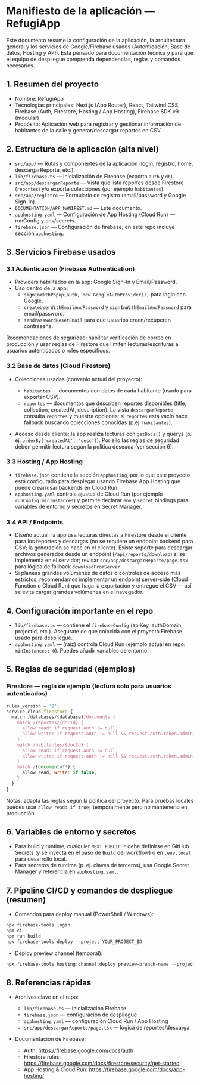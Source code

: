 # Manifiesto de la aplicación — RefugiApp

Este documento resume la configuración de la aplicación, la arquitectura general y los servicios de Google/Firebase usados (Autenticación, Base de datos, Hosting y API). Está pensado para documentación técnica y para que el equipo de despliegue comprenda dependencias, reglas y comandos necesarios.

## 1. Resumen del proyecto

- Nombre: RefugiApp
- Tecnologías principales: Next.js (App Router), React, Tailwind CSS, Firebase (Auth, Firestore, Hosting / App Hosting), Firebase SDK v9 (modular)
- Propósito: Aplicación web para registrar y gestionar información de habitantes de la calle y generar/descargar reportes en CSV.

## 2. Estructura de la aplicación (alta nivel)

- `src/app/` — Rutas y componentes de la aplicación (login, registro, home, descargarReporte, etc.).
- `lib/firebase.ts` — Inicialización de Firebase (exporta `auth` y `db`).
- `src/app/descargarReporte` — Vista que lista reportes desde Firestore (`reportes`) y/o exporta colecciones (por ejemplo `habitantes`).
- `src/app/registro` — Formulario de registro (email/password y Google Sign-In).
- `DOCUMENTATION/APP_MANIFEST.md` — Este documento.
- `apphosting.yaml` — Configuración de App Hosting (Cloud Run) — runConfig y env/secrets.
- `firebase.json` — Configuración de firebase; en este repo incluye sección `apphosting`.

## 3. Servicios Firebase usados

### 3.1 Autenticación (Firebase Authentication)

- Providers habilitados en la app: Google Sign-In y Email/Password.
- Uso dentro de la app:
  - `signInWithPopup(auth, new GoogleAuthProvider())` para login con Google.
  - `createUserWithEmailAndPassword` y `signInWithEmailAndPassword` para email/password.
  - `sendPasswordResetEmail` para que usuarios creen/recuperen contraseña.

Recomendaciones de seguridad: habilitar verificación de correo en producción y usar reglas de Firestore que limiten lecturas/escrituras a usuarios autenticados o roles específicos.

### 3.2 Base de datos (Cloud Firestore)

- Colecciones usadas (convenio actual del proyecto):

  - `habitantes` — documentos con datos de cada habitante (usado para exportar CSV).
  - `reportes` — documentos que describen reportes disponibles (title, collection, createdAt, description). La vista `descargarReporte` consulta `reportes` y muestra opciones; si `reportes` está vacío hace fallback buscando colecciones conocidas (p.ej. `habitantes`).

- Acceso desde cliente: la app realiza lecturas con `getDocs()` y querys (p. ej. `orderBy('createdAt', 'desc')`). Por ello las reglas de seguridad deben permitir lectura según la política deseada (ver sección 6).

### 3.3 Hosting / App Hosting

- `firebase.json` contiene la sección `apphosting`, por lo que este proyecto está configurado para desplegar usando Firebase App Hosting que puede crear/usar backends en Cloud Run.
- `apphosting.yaml` controla ajustes de Cloud Run (por ejemplo `runConfig.minInstances`) y permite declarar `env` y `secret` bindings para variables de entorno y secretos en Secret Manager.

### 3.4 API / Endpoints

- Diseño actual: la app usa lecturas directas a Firestore desde el cliente para los reportes y descargas (no se requiere un endpoint backend para CSV; la generación se hace en el cliente). Existe soporte para descargar archivos generados desde un endpoint (`/api/reports/download`) si se implementa en el servidor; revisar `src/app/descargarReporte/page.tsx` para lógica de fallback `downloadFromServer`.
- Si planeas grandes volúmenes de datos o controles de acceso más estrictos, recomendamos implementar un endpoint server-side (Cloud Function o Cloud Run) que haga la exportación y entregue el CSV — así se evita cargar grandes volúmenes en el navegador.

## 4. Configuración importante en el repo

- `lib/firebase.ts` — contiene el `firebaseConfig` (apiKey, authDomain, projectId, etc.). Asegúrate de que coincida con el proyecto Firebase usado para despliegue.
- `apphosting.yaml` — (raíz) controla Cloud Run (ejemplo actual en repo: `minInstances: 0`). Puedes añadir variables de entorno:

## 5. Reglas de seguridad (ejemplos)

### Firestore — regla de ejemplo (lectura solo para usuarios autenticados)

```js
rules_version = '2';
service cloud.firestore {
  match /databases/{database}/documents {
    match /reportes/{docId} {
      allow read: if request.auth != null;
      allow write: if request.auth != null && request.auth.token.admin == true;
    }
    match /habitantes/{docId} {
      allow read: if request.auth != null;
      allow write: if request.auth != null && request.auth.token.admin == true;
    }
    match /{document=**} {
      allow read, write: if false;
    }
  }
}
```

Notas: adapta las reglas según la política del proyecto. Para pruebas locales puedes usar `allow read: if true;` temporalmente pero no mantenerlo en producción.

## 6. Variables de entorno y secretos

- Para build y runtime, cualquier `NEXT_PUBLIC_*` debe definirse en GitHub Secrets (y se inyecta en el paso de `Build` del workflow) o en `.env.local` para desarrollo local.
- Para secretos de runtime (p. ej. claves de terceros), usa Google Secret Manager y referencia en `apphosting.yaml`.

## 7. Pipeline CI/CD y comandos de despliegue (resumen)

- Comandos para deploy manual (PowerShell / Windows):

```powershell
npx firebase-tools login
npm ci
npm run build
npx firebase-tools deploy --project YOUR_PROJECT_ID
```

- Deploy preview channel (temporal):

```powershell
npx firebase-tools hosting:channel:deploy preview-branch-name --project YOUR_PROJECT_ID
```

## 8. Referencias rápidas

- Archivos clave en el repo:

  - `lib/firebase.ts` — inicialización Firebase
  - `firebase.json` — configuración de despliegue
  - `apphosting.yaml` — configuración Cloud Run / App Hosting
  - `src/app/descargarReporte/page.tsx` — lógica de reportes/descarga

- Documentación de Firebase:
  - Auth: https://firebase.google.com/docs/auth
  - Firestore rules: https://firebase.google.com/docs/firestore/security/get-started
  - App Hosting & Cloud Run: https://firebase.google.com/docs/app-hosting/
